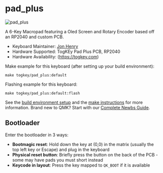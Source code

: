 # pad_plus

![pad_plus](https://imgur.com/9g3gNMZ)

A 6-Key Macropad featuring a Oled Screen and Rotary Encoder based off an RP2040 and custom PCB.

* Keyboard Maintainer: [Jon Henry](https://github.com/togkey86)
* Hardware Supported: TogKEy Pad Plus PCB, RP2040
* Hardware Availability: (https://togkey.com)

Make example for this keyboard (after setting up your build environment):

    make togkey/pad_plus:default

Flashing example for this keyboard:

    make togkey/pad_plus:default:flash

See the [build environment setup](https://docs.qmk.fm/#/getting_started_build_tools) and the [make instructions](https://docs.qmk.fm/#/getting_started_make_guide) for more information. Brand new to QMK? Start with our [Complete Newbs Guide](https://docs.qmk.fm/#/newbs).

## Bootloader

Enter the bootloader in 3 ways:

* **Bootmagic reset**: Hold down the key at (0,0) in the matrix (usually the top left key or Escape) and plug in the keyboard
* **Physical reset button**: Briefly press the button on the back of the PCB - some may have pads you must short instead
* **Keycode in layout**: Press the key mapped to `QK_BOOT` if it is available
